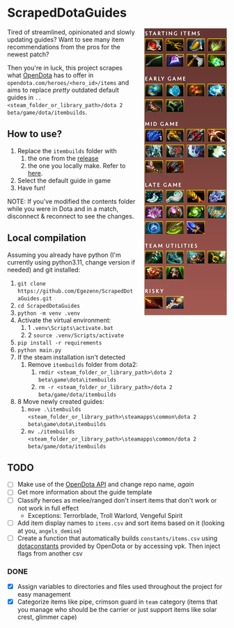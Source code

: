 # ScrapedDotaGuides

<img alt="Windranger guide" style="padding-left:20px;" align="right" src="assets/image.png">

Tired of streamlined, opinionated and slowly updating guides? Want to see many item recommendations from the pros for the newest patch?

Then you're in luck, this project scrapes what [OpenDota](https://www.opendota.com) has to offer in `opendota.com/heroes/<hero_id>/items` and aims to replace *pretty* outdated default guides in `..<steam_folder_or_library_path>/dota 2 beta/game/dota/itembuilds`.

## How to use?

1. Replace the `itembuilds` folder with
    1. the one from the [release](https://github.com/Egezenn/ScrapedDotaGuides/releases)
    2. the one you locally make. Refer to [here](#local-compilation).
2. Select the default guide in game
3. Have fun!

NOTE: If you've modified the contents folder while you were in Dota and in a match, disconnect & reconnect to see the changes.

## Local compilation

Assuming you already have python (I'm currently using python3.11, change version if needed) and git installed:

1. `git clone https://github.com/Egezenn/ScrapedDotaGuides.git`
2. `cd ScrapedDotaGuides`
3. `python -m venv .venv`
4. Activate the virtual environment:
   1. 1 `.venv\Scripts\activate.bat`
   2. 2 `source .venv/Scripts/activate`
5. `pip install -r requirements`
6. `python main.py`
7. If the steam installation isn't detected
    1. Remove `itembuilds` folder from dota2:
        1. `rmdir <steam_folder_or_library_path>\dota 2 beta\game\dota\itembuilds`
        2. `rm -r <steam_folder_or_library_path>/dota 2 beta/game/dota/itembuilds`
8. 8 Move newly created guides:
   1. `move .\itembuilds <steam_folder_or_library_path>\steamapps\common\dota 2 beta\game\dota\itembuilds`
   2. `mv ./itembuilds <steam_folder_or_library_path>\steamapps\common/dota 2 beta/game/dota/itembuilds`

## TODO

- [ ] Make use of the [OpenDota API](https://docs.opendota.com/) and change repo name, *again*
- [ ] Get more information about the guide template
- [ ] Classify heroes as melee/ranged don't insert items that don't work or not work in full effect
  - Exceptions: Terrorblade, Troll Warlord, Vengeful Spirit
- [ ] Add item display names to `items.csv` and sort items based on it (looking at you, `angels_demise`)
- [ ] Create a function that automatically builds `constants/items.csv` using [dotaconstants](https://github.com/odota/dotaconstants) provided by OpenDota or by accessing vpk. Then inject flags from another csv

### DONE

- [x] Assign variables to directories and files used throughout the project for easy management
- [x] Categorize items like pipe, crimson guard in `team` category (items that you manage who should be the carrier or just support items like solar crest, glimmer cape)
